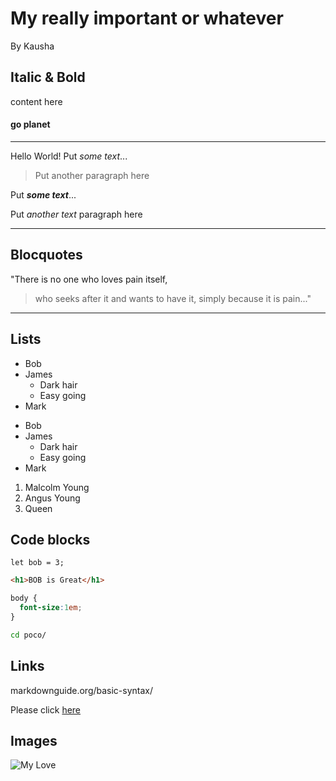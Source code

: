 # My really important or whatever
By Kausha

## Italic & Bold
content here

#### go planet
-----
Hello World!
Put *some text*...
<br>
>Put another paragraph here

Put ***some text***...

Put _another text_ paragraph here

---

## Blocquotes

"There is no one who loves pain itself, 

>who seeks after it and wants to have it, simply because it is pain..."

---
## Lists

- Bob 
- James
  - Dark hair
  - Easy going
- Mark

* Bob 
* James
  - Dark hair
  - Easy going
* Mark

1. Malcolm Young
2. Angus Young
3. Queen

## Code blocks

```
let bob = 3;

```

```html
<h1>BOB is Great</h1>

```
```CSS
body {
  font-size:1em;
}
```

```bash
cd poco/

```

## Links
markdownguide.org/basic-syntax/

Please click [here](markdownguide.org/basic-syntax/)


## Images
![My Love](https://thehorse.com/wp-content/uploads/2017/01/iStock-510488648.jpg)